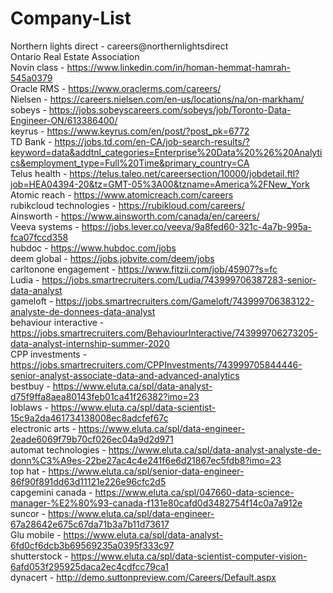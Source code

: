 # Company-List
Northern lights direct - careers@northernlightsdirect<br>
Ontario Real Estate Association<br>
Novin class - https://www.linkedin.com/in/homan-hemmat-hamrah-545a0379<br>
Oracle RMS - https://www.oraclerms.com/careers/<br>
Nielsen - https://careers.nielsen.com/en-us/locations/na/on-markham/<br>
sobeys - https://jobs.sobeyscareers.com/sobeys/job/Toronto-Data-Engineer-ON/613386400/<br>
keyrus - https://www.keyrus.com/en/post/?post_pk=6772<br>
TD Bank - https://jobs.td.com/en-CA/job-search-results/?keyword=data&addtnl_categories=Enterprise%20Data%20%26%20Analytics&employment_type=Full%20Time&primary_country=CA<br>
Telus health - https://telus.taleo.net/careersection/10000/jobdetail.ftl?job=HEA04394-20&tz=GMT-05%3A00&tzname=America%2FNew_York<br>
Atomic reach - https://www.atomicreach.com/careers<br>
rubikcloud technologies - https://rubikloud.com/careers/<br>
Ainsworth - https://www.ainsworth.com/canada/en/careers/<br>
Veeva systems - https://jobs.lever.co/veeva/9a8fed60-321c-4a7b-995a-fca07fccd358<br>
hubdoc - https://www.hubdoc.com/jobs<br>
deem global - https://jobs.jobvite.com/deem/jobs<br>
carltonone engagement - https://www.fitzii.com/job/45907?s=fc<br>
Ludia - https://jobs.smartrecruiters.com/Ludia/743999706387283-senior-data-analyst<br>
gameloft - https://jobs.smartrecruiters.com/Gameloft/743999706383122-analyste-de-donnees-data-analyst<br>
behaviour interactive - https://jobs.smartrecruiters.com/BehaviourInteractive/743999706273205-data-analyst-internship-summer-2020<br>
CPP investments - https://jobs.smartrecruiters.com/CPPInvestments/743999705844446-senior-analyst-associate-data-and-advanced-analytics<br>
bestbuy - https://www.eluta.ca/spl/data-analyst-d75f9ffa8aea80143feb01ca41f26382?imo=23<br>
loblaws - https://www.eluta.ca/spl/data-scientist-15c9a2da461734138008ec8adcfef67c<br>
electronic arts - https://www.eluta.ca/spl/data-engineer-2eade6069f79b70cf026ec04a9d2d971<br>
automat technologies - https://www.eluta.ca/spl/data-analyst-analyste-de-donn%C3%A9es-22be27ac4c4e241f6e6d21867ec5fdb8?imo=23<br>
top hat - https://www.eluta.ca/spl/senior-data-engineer-86f90f891dd63d11121e226e96cfc2d5<br>
capgemini canada - https://www.eluta.ca/spl/047660-data-science-manager-%E2%80%93-canada-f131e80cafd0d3482754f14c0a7a912e<br>
suncor - https://www.eluta.ca/spl/data-engineer-67a28642e675c67da71b3a7b11d73617<br>
Glu mobile - https://www.eluta.ca/spl/data-analyst-6fd0cf6dcb3b69569235a0395f333c97<br>
shutterstock - https://www.eluta.ca/spl/data-scientist-computer-vision-6afd053f295925daca2ec4cdfcc79ca1<br>
dynacert - http://demo.suttonpreview.com/Careers/Default.aspx<br>
